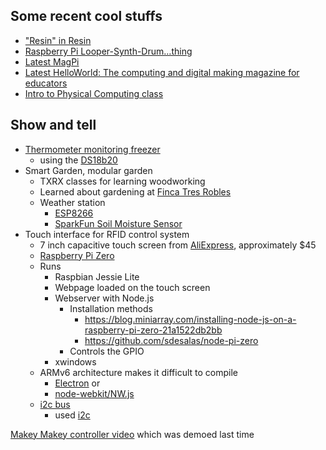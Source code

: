 ## Some recent cool stuffs

* ["Resin" in Resin](https://resin.io/blog/resin-in-resin-how-to-make-a-literal-embedded-device/)
* [Raspberry Pi Looper-Synth-Drum…thing](https://www.raspberrypi.org/blog/raspberry-pi-looper/)
* [Latest MagPi](https://www.raspberrypi.org/magpi-issues/MagPi58.pdf)
* [Latest HelloWorld: The computing and digital making magazine for educators](http://s3-eu-west-1.amazonaws.com/rpi-magazines/issues/full_pdfs/000/000/003/original/HelloWorld02.pdf?1495793062)
* [Intro to Physical Computing class](https://txrxlabs.org/classes/253/raspberry-pi-101-intro-to-physical-computing/)


## Show and tell

* [Thermometer monitoring freezer](./thermometer-project-slides.pdf)
  * using the [DS18b20](https://www.amazon.com/Vktech-DS18b20-Waterproof-Temperature-Transmitter/dp/B00CHEZ250)
* Smart Garden, modular garden
  * TXRX classes for learning woodworking
  * Learned about gardening at [Finca Tres Robles](http://www.smallplaces.org/fincatresrobles/)
  * Weather station
    * [ESP8266](https://www.amazon.com/HiLetgo-Version-NodeMCU-Internet-Development/dp/B010O1G1ES)
    * [SparkFun Soil Moisture Sensor](https://www.sparkfun.com/products/13322)
* Touch interface for RFID control system
  * 7 inch capacitive touch screen from [AliExpress](https://www.aliexpress.com/), approximately $45
  * [Raspberry Pi Zero](https://www.raspberrypi.org/blog/raspberry-pi-zero/)
  * Runs
    * Raspbian Jessie Lite
    * Webpage loaded on the touch screen
    * Webserver with Node.js
      * Installation methods
        * https://blog.miniarray.com/installing-node-js-on-a-raspberry-pi-zero-21a1522db2bb
        * https://github.com/sdesalas/node-pi-zero
      * Controls the GPIO
    * xwindows
  * ARMv6 architecture makes it difficult to compile
    * [Electron](https://github.com/electron/electron) or
    * [node-webkit/NW.js](https://github.com/nwjs/nw.js/)
  * [i2c bus](https://www.i2c-bus.org/i2c-bus/)
    * used [i2c](https://www.npmjs.com/package/i2c)

[Makey Makey controller video](https://twitter.com/txrxlabs/status/874379333602869249) which was demoed last time

